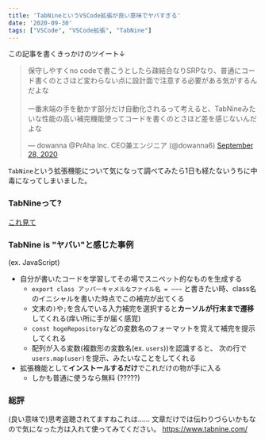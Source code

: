 ```yaml
---
title: 'TabNineというVSCode拡張が良い意味でヤバすぎる'
date: '2020-09-30'
tags: ["VSCode", "VSCode拡張", "TabNine"]
---
```


この記事を書くきっかけのツイート↓

<blockquote class="twitter-tweet"><p lang="ja" dir="ltr">保守しやすくno codeで書こうとしたら疎結合なりSRPなり、普通にコード書くのとさほど変わらない点に設計面で注意する必要がある気がするんだよな<br><br>一番末端の手を動かす部分だけ自動化されるって考えると、TabNineみたいな性能の高い補完機能使ってコードを書くのとさほど差を感じないんだよな</p>&mdash; dowanna @PrAha Inc. CEO兼エンジニア (@dowanna6) <a href="https://twitter.com/dowanna6/status/1310510092572270593?ref_src=twsrc%5Etfw">September 28, 2020</a></blockquote>

`TabNine`という拡張機能について気になって調べてみたら1日も経たないうちに中毒になってしまいました。

### TabNineって?

[これ見て](https://github.com/codota/tabnine-vscode/blob/master/assets/tabnine.gif)

### TabNine is "ヤバい"と感じた事例

(ex. JavaScript)

- 自分が書いたコードを学習してその場でスニペット的なものを生成する
  - `export class アッパーキャメルなファイル名 = ~~~` と書きたい時、class名のイニシャルを書いた時点でこの補完が出てくる
  - 文末の`)`や`;`を含んでいる入力補完を選択すると**カーソルが行末まで遷移**してくれる(痒い所に手が届く感覚)
  - `const hogeRepository`などの変数名のフォーマットを覚えて補完を提示してくれる
  - 配列が入る変数(複数形の変数名(ex. `users`))を認識すると、
  次の行で`users.map(user)`を提示、みたいなことをしてくれる
- 拡張機能として**インストールするだけ**でこれだけの物が手に入る
  - しかも普通に使うなら無料 (?????)

### 総評

(良い意味で)思考盗聴されてますねこれは……
文章だけでは伝わりづらいかもなので気になった方は入れて使ってみてください。
https://www.tabnine.com/

